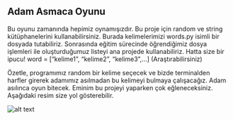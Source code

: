 ## Adam Asmaca Oyunu
Bu oyunu zamanında hepimiz oynamışızdır. Bu proje için random ve string kütüphanelerini kullanabilirsiniz. Burada kelimelerimizi words.py isimli bir dosyada tutabiliriz. Sonrasında eğitim sürecinde öğrendiğimiz dosya işlemleri ile oluşturduğumuz listeyi ana projede kullanabiliriz. Hatta size bir ipucu! 
word = [“kelime1”, “kelime2”, “kelime3”,...] (Araştırabilirsiniz)

Özetle, programımız random bir kelime seçecek ve bizde terminalden harfler girerek adamımız asılmadan bu kelimeyi bulmaya çalışacağız. Adam asılınca oyun bitecek. Eminim bu projeyi yaparken çok eğleneceksiniz. Aşağıdaki resim size yol gösterebilir.

![alt text](https://raw.githubusercontent.com/dtblackk/Python-Project-July-Term/main/AdamAsmaca/figures/hangman.jpg)
